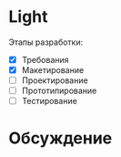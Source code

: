 Light
============
Этапы разработки:
- [x] Требования
- [x] Макетирование
- [ ] Проектирование
- [ ] Прототипирование
- [ ] Тестирование

Обсуждение
==========
